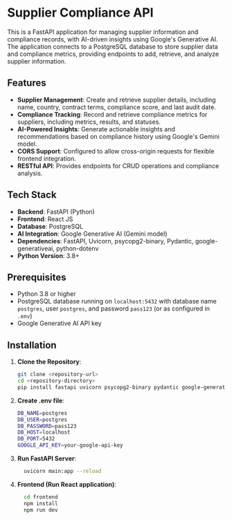 # Supplier Compliance API

This is a FastAPI application for managing supplier information and compliance records, with AI-driven insights using Google's Generative AI. The application connects to a PostgreSQL database to store supplier data and compliance metrics, providing endpoints to add, retrieve, and analyze supplier information.

## Features

- **Supplier Management**: Create and retrieve supplier details, including name, country, contract terms, compliance score, and last audit date.
- **Compliance Tracking**: Record and retrieve compliance metrics for suppliers, including metrics, results, and statuses.
- **AI-Powered Insights**: Generate actionable insights and recommendations based on compliance history using Google's Gemini model.
- **CORS Support**: Configured to allow cross-origin requests for flexible frontend integration.
- **RESTful API**: Provides endpoints for CRUD operations and compliance analysis.

## Tech Stack

- **Backend**: FastAPI (Python)
- **Frontend**: React JS
- **Database**: PostgreSQL
- **AI Integration**: Google Generative AI (Gemini model)
- **Dependencies**: FastAPI, Uvicorn, psycopg2-binary, Pydantic, google-generativeai, python-dotenv
- **Python Version**: 3.8+

## Prerequisites

- Python 3.8 or higher
- PostgreSQL database running on `localhost:5432` with database name `postgres`, user `postgres`, and password `pass123` (or as configured in `.env`)
- Google Generative AI API key

## Installation

1. **Clone the Repository**:

   ```bash
   git clone <repository-url>
   cd <repository-directory>
   pip install fastapi uvicorn psycopg2-binary pydantic google-generativeai python-dotenv
   
2. **Create .env file**:
    ```bash
    DB_NAME=postgres
    DB_USER=postgres
    DB_PASSWORD=pass123
    DB_HOST=localhost
    DB_PORT=5432
    GOOGLE_API_KEY=your-google-api-key
    ```
3. **Run FastAPI Server**:
   ```bash
     uvicorn main:app --reload
   ```

4. **Frontend (Run React application)**:
   ```bash
     cd frontend
     npm install
     npm run dev
   
    
